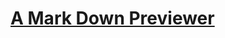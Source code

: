 # [A Mark Down Previewer](https://jaron-corapi.github.io/A-Mark-Down-Previewer/Mark-Down-Previewer.html)

